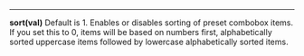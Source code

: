 <a name="sort"><h3 style="padding-top: 40px; margin-top: 40px;"></h3></a>
_____________________________
**sort(val)** Default is 1. Enables or disables sorting of preset combobox items. If you set this to 0, items will be based on numbers first, alphabetically sorted uppercase items followed by lowercase alphabetically sorted items. 
